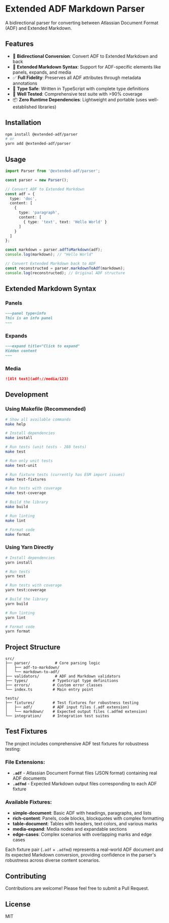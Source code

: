 # Extended ADF Markdown Parser

A bidirectional parser for converting between Atlassian Document Format (ADF) and Extended Markdown.

## Features

- 🔄 **Bidirectional Conversion**: Convert ADF to Extended Markdown and back
- 📝 **Extended Markdown Syntax**: Support for ADF-specific elements like panels, expands, and media
- ✅ **Full Fidelity**: Preserves all ADF attributes through metadata annotations
- 🎯 **Type Safe**: Written in TypeScript with complete type definitions
- 🧪 **Well Tested**: Comprehensive test suite with >90% coverage
- 📦 **Zero Runtime Dependencies**: Lightweight and portable (uses well-established libraries)

## Installation

```bash
npm install @extended-adf/parser
# or
yarn add @extended-adf/parser
```

## Usage

```typescript
import Parser from '@extended-adf/parser';

const parser = new Parser();

// Convert ADF to Extended Markdown
const adf = {
  type: 'doc',
  content: [
    {
      type: 'paragraph',
      content: [
        { type: 'text', text: 'Hello World' }
      ]
    }
  ]
};

const markdown = parser.adfToMarkdown(adf);
console.log(markdown); // "Hello World"

// Convert Extended Markdown back to ADF
const reconstructed = parser.markdownToAdf(markdown);
console.log(reconstructed); // Original ADF structure
```

## Extended Markdown Syntax

### Panels
```markdown
~~~panel type=info
This is an info panel
~~~
```

### Expands
```markdown
~~~expand title="Click to expand"
Hidden content
~~~
```

### Media
```markdown
![Alt text](adf://media/123)
```

## Development

### Using Makefile (Recommended)

```bash
# Show all available commands
make help

# Install dependencies
make install

# Run tests (unit tests - 288 tests)
make test

# Run only unit tests
make test-unit

# Run fixture tests (currently has ESM import issues)
make test-fixtures

# Run tests with coverage
make test-coverage

# Build the library
make build

# Run linting
make lint

# Format code
make format
```

### Using Yarn Directly

```bash
# Install dependencies
yarn install

# Run tests
yarn test

# Run tests with coverage
yarn test:coverage

# Build the library
yarn build

# Run linting
yarn lint

# Format code
yarn format
```

## Project Structure

```
src/
├── parser/           # Core parsing logic
│   ├── adf-to-markdown/
│   └── markdown-to-adf/
├── validators/       # ADF and Markdown validators
├── types/           # TypeScript type definitions
├── errors/          # Custom error classes
└── index.ts         # Main entry point

tests/
├── fixtures/        # Test fixtures for robustness testing
│   ├── adf/         # ADF input files (.adf extension)
│   └── markdown/    # Expected output files (.adfmd extension)
└── integration/     # Integration test suites
```

## Test Fixtures

The project includes comprehensive ADF test fixtures for robustness testing:

### File Extensions:
- **`.adf`** - Atlassian Document Format files (JSON format) containing real ADF documents
- **`.adfmd`** - Expected Markdown output files corresponding to each ADF fixture

### Available Fixtures:
- **simple-document**: Basic ADF with headings, paragraphs, and lists
- **rich-content**: Panels, code blocks, blockquotes with complex formatting
- **table-document**: Tables with headers, text colors, and various marks  
- **media-expand**: Media nodes and expandable sections
- **edge-cases**: Complex scenarios with overlapping marks and edge cases

Each fixture pair (`.adf` + `.adfmd`) represents a real-world ADF document and its expected Markdown conversion, providing confidence in the parser's robustness across diverse content scenarios.

## Contributing

Contributions are welcome! Please feel free to submit a Pull Request.

## License

MIT